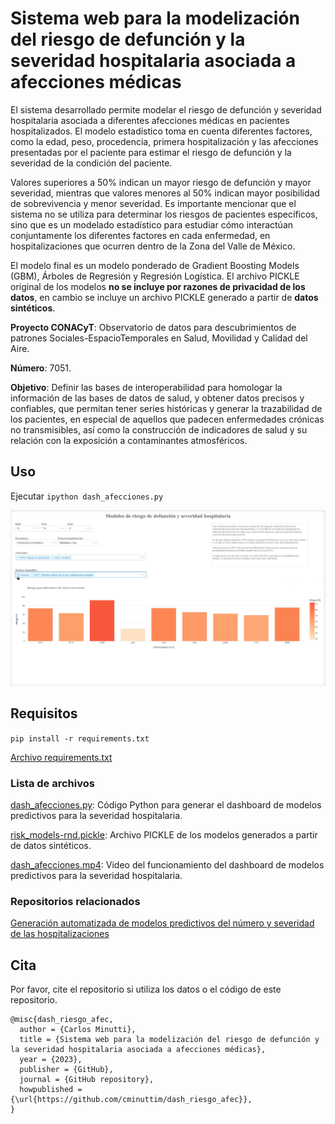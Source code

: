 # Sistema web para la modelización del riesgo de defunción y la severidad hospitalaria asociada a afecciones médicas
El sistema desarrollado permite modelar el riesgo de defunción y severidad hospitalaria asociada a diferentes afecciones médicas en pacientes hospitalizados. El modelo estadístico toma en cuenta diferentes factores, como la edad, peso, procedencia, primera hospitalización y las afecciones presentadas por el paciente para estimar el riesgo de defunción y la severidad de la condición del paciente.

Valores superiores a 50% indican un mayor riesgo de defunción y mayor severidad, mientras que valores menores al 50% indican mayor posibilidad de sobrevivencia y menor severidad. Es importante mencionar que el sistema no se utiliza para determinar los riesgos de pacientes específicos, sino que es un modelado estadístico para estudiar cómo interactúan conjuntamente los diferentes factores en cada enfermedad, en hospitalizaciones que ocurren dentro de la Zona del Valle de México.

El modelo final es un modelo ponderado de Gradient Boosting Models (GBM), Árboles de Regresión y Regresión Logística. El archivo PICKLE original de los modelos **no se incluye por razones de privacidad de los datos**, en cambio se incluye un archivo PICKLE generado a partir de **datos sintéticos**.

**Proyecto CONACyT**: Observatorio de datos para descubrimientos de patrones Sociales-EspacioTemporales en Salud, Movilidad y Calidad del Aire.

**Número**: 7051.

**Objetivo**: Definir las bases de interoperabilidad para homologar la información de las bases de datos de salud, y obtener datos precisos y confiables, que permitan tener series históricas y generar la trazabilidad de los pacientes, en especial de aquellos que padecen enfermedades crónicas no transmisibles, así como la construcción de indicadores de salud y su relación con la exposición a contaminantes atmosféricos. 


## Uso
Ejecutar `ipython dash_afecciones.py`

![Captura de pantalla del sistema web funcionando](dash.jpg)


## Requisitos
`pip install -r requirements.txt`

[Archivo requirements.txt](requirements.txt)

### Lista de archivos
[dash_afecciones.py](dash_afecciones.py): Código Python para generar el dashboard de modelos predictivos para la severidad hospitalaria.

[risk_models-rnd.pickle](risk_models-rnd.pickle): Archivo PICKLE de los modelos generados a partir de datos sintéticos.	

[dash_afecciones.mp4](dash_afecciones.mp4): Video del funcionamiento del dashboard de modelos predictivos para la severidad hospitalaria.	


### Repositorios relacionados
[Generación automatizada de modelos predictivos del número y severidad de las hospitalizaciones](https://github.com/cminuttim/modelos_hosp)


## Cita

Por favor, cite el repositorio si utiliza los datos o el código de este repositorio.
```
@misc{dash_riesgo_afec,
  author = {Carlos Minutti},
  title = {Sistema web para la modelización del riesgo de defunción y la severidad hospitalaria asociada a afecciones médicas},
  year = {2023},
  publisher = {GitHub},
  journal = {GitHub repository},
  howpublished = {\url{https://github.com/cminuttim/dash_riesgo_afec}},
}
```
